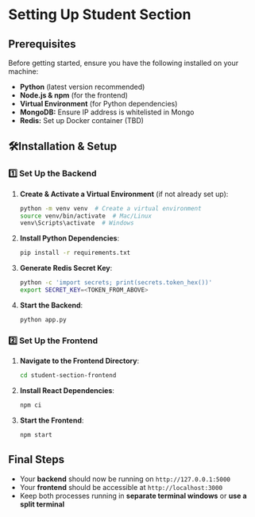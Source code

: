 # Setting Up Student Section

## Prerequisites
Before getting started, ensure you have the following installed on your machine:
- **Python** (latest version recommended)
- **Node.js & npm** (for the frontend)
- **Virtual Environment** (for Python dependencies)
- **MongoDB:** Ensure IP address is whitelisted in Mongo
- **Redis:** Set up Docker container (TBD)
## 🛠Installation & Setup
### 1️⃣ Set Up the Backend
1. **Create & Activate a Virtual Environment** (if not already set up):
   ```sh
   python -m venv venv  # Create a virtual environment
   source venv/bin/activate  # Mac/Linux
   venv\Scripts\activate  # Windows
   ```
2. **Install Python Dependencies**:
   ```sh
   pip install -r requirements.txt
   ```
3. **Generate Redis Secret Key**:
   ```sh
   python -c 'import secrets; print(secrets.token_hex())'
   export SECRET_KEY=<TOKEN_FROM_ABOVE>
   ```
4. **Start the Backend**:
   ```sh
   python app.py
   ```

### 2️⃣ Set Up the Frontend
1. **Navigate to the Frontend Directory**:
   ```sh
   cd student-section-frontend
   ```
2. **Install React Dependencies**:
   ```sh
   npm ci
   ```
3. **Start the Frontend**:
   ```sh
   npm start
   ```

## Final Steps
- Your **backend** should now be running on `http://127.0.0.1:5000`
- Your **frontend** should be accessible at `http://localhost:3000`
- Keep both processes running in **separate terminal windows** or **use a split terminal**
